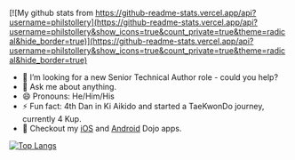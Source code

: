 [![My github stats from https://github-readme-stats.vercel.app/api?username=philstollery](https://github-readme-stats.vercel.app/api?username=philstollery&show_icons=true&count_private=true&theme=radical&hide_border=true)](https://github-readme-stats.vercel.app/api?username=philstollery&show_icons=true&count_private=true&theme=radical&hide_border=true)

- 🤔 I’m looking for a new Senior Technical Author role - could you help?
- 💬 Ask me about anything.
- 😄 Pronouns: He/Him/His
- ⚡ Fun fact: 4th Dan in Ki Aikido and started a TaeKwonDo journey, currently 4 Kup.
- 👀 Checkout my [iOS](https://github.com/PhilStollery/BAB-Club-Search) and [Android](https://github.com/PhilStollery/BAB-club-finder) Dojo apps.

[![Top Langs](https://github-readme-stats.vercel.app/api/top-langs/?username=philstollery&theme=radical&hide_border=true)](https://github-readme-stats.vercel.app/api/top-langs/?username=philstollery&theme=radical&hide_border=true)
